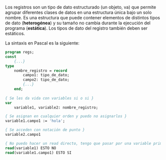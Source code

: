 Los registros son un tipo de dato estructurado (un objeto, va) que permite agrupar diferentes clases de datos en una estructura única bajo un solo nombre. Es una estructura que puede contener elementos de distintos tipos de dato (**heterogénea**) y su tamaño no cambia durante la ejecución del programa (**estática**). Los tipos de dato del registro también deben ser estáticos.

La sintaxis en Pascal es la siguiente:

```pascal
program regs;
const
	{...}
type
	nombre_registro = record
		campo1: tipo_de_dato;
		campo2: tipo_de_dato;
		{...}
	end;
	
{ Se les da vida con variables si o si }
var
	variable1, variable2: nombre_registro;

{ Se asignan en cualquier orden y puedo no asignarlos }
variable1.campo1 := 'hola';

{ Se acceden con notación de punto }
variable2.campo1

{ No puedo hacer un read directo, tengo que pasar por una variable primero }
read(variable1) ESTO NO
read(variable1.campo1) ESTO SI
```

